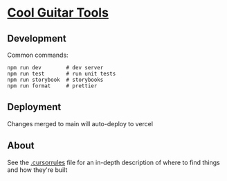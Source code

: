 # [Cool Guitar Tools](https://www.coolguitar.tools)

## Development

Common commands:

```shellscript
npm run dev        # dev server
npm run test       # run unit tests
npm run storybook  # storybooks
npm run format     # prettier
```

## Deployment

Changes merged to main will auto-deploy to vercel

## About

See the [.cursorrules](./.cursorrules) file for an in-depth description of where to find things and how they're built
